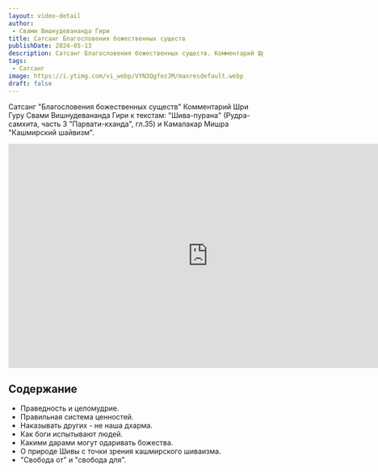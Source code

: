 ```yaml
---
layout: video-detail
author:
 - Свами Вишнудевананда Гири
title: Сатсанг Благословения божественных существ
publishDate: 2024-05-13
description: Сатсанг Благословения божественных существ. Комментарий Шри Гуру Свами Вишнудевананда Гири к текстам  "Шива-пурана" (Рудра-самхита, часть 3 "Парвати-кханда", гл.35) и Камалакар Мишра "Кашмирский шайвизм".
tags: 
 - Сатсанг
image: https://i.ytimg.com/vi_webp/VYN3QgfezJM/maxresdefault.webp
draft: false
---
```


 Сатсанг "Благословения божественных существ"
Комментарий Шри Гуру Свами Вишнудевананда Гири к текстам: "Шива-пурана" (Рудра-самхита, часть 3 "Парвати-кханда", гл.35) и Камалакар Мишра "Кашмирский шайвизм".

<iframe width="790" height="444" src="https://www.youtube.com/embed/VYN3QgfezJM" frameborder="0" allowfullscreen=""></iframe> 

## Содержание

- Праведность и целомудрие.
- Правильная система ценностей.
- Наказывать других - не наша дхарма.
- Как боги испытывают людей.
- Какими дарами могут одаривать божества.
- О природе Шивы с точки зрения кашмирского шиваизма.
- "Свобода от" и "свобода для".
